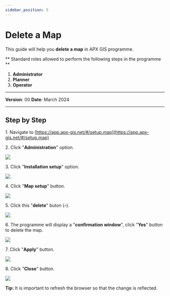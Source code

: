```yaml
---
sidebar_position: 5
---
```

# Delete a Map

This guide will help you **delete a map** in APX GIS programme.

** Standard roles allowed to perform the following steps in the programme **

1.	**Administrator**
2.  **Planner**
3. **Operator**

------------

**Version**: 00
**Date**: March 2024

------------
## **Step by Step**


1\. Navigate to [https://app.apx-gis.net/#/setup.map](https://app.apx-gis.net/#/setup.map)


2\. Click "**Administration**" option.

![](https://ajeuwbhvhr.cloudimg.io/colony-recorder.s3.amazonaws.com/files/2023-12-25/9f095f8f-cc59-41a6-ae11-e5a3f42bb367/ascreenshot.jpeg?tl_px=0,0&br_px=1719,887&force_format=png&width=1120.0&wat=1&wat_opacity=1&wat_gravity=northwest&wat_url=https://colony-recorder.s3.amazonaws.com/images/watermarks/14B8A6_standard.png&wat_pad=65,23)


3\. Click "**Installation setup**" option.

![](https://ajeuwbhvhr.cloudimg.io/colony-recorder.s3.amazonaws.com/files/2023-12-25/0925e8d9-31a7-49c4-b01d-e6fbb8eb658d/ascreenshot.jpeg?tl_px=0,0&br_px=1719,887&force_format=png&width=1120.0&wat=1&wat_opacity=1&wat_gravity=northwest&wat_url=https://colony-recorder.s3.amazonaws.com/images/watermarks/14B8A6_standard.png&wat_pad=61,77)


4\. Click "**Map setup**" button.

![](https://ajeuwbhvhr.cloudimg.io/colony-recorder.s3.amazonaws.com/files/2023-12-25/740501f8-7b1d-4f8a-abae-eb8635ef8583/ascreenshot.jpeg?tl_px=0,0&br_px=1719,887&force_format=png&width=1120.0&wat=1&wat_opacity=1&wat_gravity=northwest&wat_url=https://colony-recorder.s3.amazonaws.com/images/watermarks/14B8A6_standard.png&wat_pad=167,224)


5\. Click this "**delete**" buton (**\-**).

![](https://ajeuwbhvhr.cloudimg.io/colony-recorder.s3.amazonaws.com/files/2023-12-25/ce412868-768b-4273-8649-038e8b210103/ascreenshot.jpeg?tl_px=0,0&br_px=1719,887&force_format=png&width=1120.0&wat=1&wat_opacity=1&wat_gravity=northwest&wat_url=https://colony-recorder.s3.amazonaws.com/images/watermarks/14B8A6_standard.png&wat_pad=370,113)


6\. The programme will display a "**confirmation window**", click "**Yes**" button to delete the map.

![](https://ajeuwbhvhr.cloudimg.io/colony-recorder.s3.amazonaws.com/files/2023-12-25/514b0021-5d36-438b-964e-a4d84a4e2826/ascreenshot.jpeg?tl_px=201,0&br_px=1920,887&force_format=png&width=1120.0&wat=1&wat_opacity=1&wat_gravity=northwest&wat_url=https://colony-recorder.s3.amazonaws.com/images/watermarks/14B8A6_standard.png&wat_pad=606,169)


7\. Click "**Apply**" button.

![](https://ajeuwbhvhr.cloudimg.io/colony-recorder.s3.amazonaws.com/files/2023-12-25/29235ad7-f151-4806-a8e6-01a7c822e86a/ascreenshot.jpeg?tl_px=0,0&br_px=1719,887&force_format=png&width=1120.0&wat=1&wat_opacity=1&wat_gravity=northwest&wat_url=https://colony-recorder.s3.amazonaws.com/images/watermarks/14B8A6_standard.png&wat_pad=163,521)


8\. Click "**Close**" button.

![](https://ajeuwbhvhr.cloudimg.io/colony-recorder.s3.amazonaws.com/files/2023-12-25/2ec58dcf-117d-4b69-ace5-967fe2324b66/ascreenshot.jpeg?tl_px=0,0&br_px=1719,887&force_format=png&width=1120.0&wat=1&wat_opacity=1&wat_gravity=northwest&wat_url=https://colony-recorder.s3.amazonaws.com/images/watermarks/14B8A6_standard.png&wat_pad=231,521)


**Tip:** It is important to refresh the browser so that the change is reflected.

